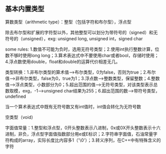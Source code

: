 ## 基本内置类型
算数类型（arithmetic type）：整型（包括字符和布尔型），浮点型

除去布尔型和扩展的字符型以外，其他整型可以划分为带符号的（signed）和无符号的（unsigned），exg: unsigned long, unsigned int，signed char

some rules: 1.数值不可能为负时，选用无符号类型；2.使用int执行整数计算，位数不够时使用long long；3.算术表达式中不要使用char或者bool，存储时使用；4.浮点数使用double，float和double的运算代价相差无几。

类型转换：1.非布尔类型的算术值-->布尔类型，0为false，否则为true；2.布尔值-->非布尔类型，false为0，true为1；3.浮点数-->整数类型，保留整数；4.整数值-->浮点类型，小数部分为0；5.超出范围的值-->无符号类型，对该类型表示总数取模，exg，-1-->unsigned char结果为255；6.超出范围的数-->带符号类型，undefined

当一个算术表达式中既有无符号数又有int值时，int值会转化为无符号数

空类型（void）

字面值常量：1.整型和浮点型，0开头整数表示八进制，0x或0X开头整数表示十六进制，非负，浮点型字面值指数部分用e或E标识；2.字符串字面值，石油常量字符构成的array，实际长度比内容多1（'\0'）；3.转义序列，在C++中有特殊含义的字符
